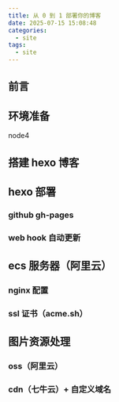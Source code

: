 ```yaml
---
title: 从 0 到 1 部署你的博客
date: 2025-07-15 15:08:48
categories:
  - site
tags:
  - site
---
```


## 前言

## 环境准备

node4

## 搭建 hexo 博客

## hexo 部署

### github gh-pages

### web hook 自动更新

## ecs 服务器（阿里云）

### nginx 配置

### ssl 证书（acme.sh）

## 图片资源处理

### oss（阿里云）

### cdn（七牛云）+ 自定义域名
